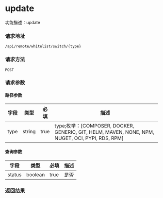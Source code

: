 # update
功能描述：update

### 请求地址
```
/api/remote/whitelist/switch/{type}
```

### 请求方法
`POST`
### 请求参数
#### 路径参数

| 字段 | 类型 | 必填 | 描述 |
| -------- | -------- | -------- | -------- |
| type     | string   | true       | type;枚举：[COMPOSER, DOCKER, GENERIC, GIT, HELM, MAVEN, NONE, NPM, NUGET, OCI, PYPI, RDS, RPM] |

#### 查询参数

| 字段 | 类型 | 必填 | 描述 |
| -------- | -------- | -------- | -------- |
| status     | boolean   | true       | 是否 |



### 返回结果

